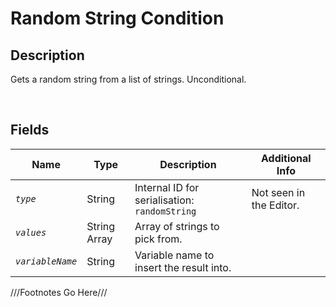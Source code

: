 Random String Condition
============= 

## Description

Gets a random string from a list of strings. Unconditional.

<br />

## Fields

| Name     | Type   | Description | Additional Info |
| -------- | ------ | ----------- | --------------- |
| *`type`* | String |      Internal ID for serialisation: `randomString`       |         Not seen in the Editor.        |
| *`values`* | String Array |      Array of strings to pick from.       |                 |
| *`variableName`* | String |      Variable name to insert the result into.       |                 |

///Footnotes Go Here///

[^-1]: Fields in *italics* are required for the Object to be valid.  
